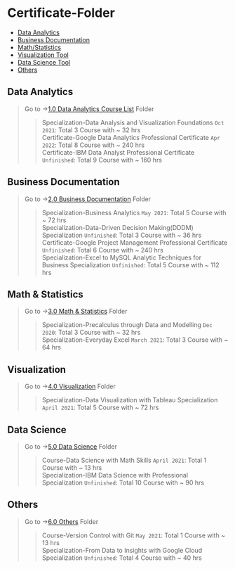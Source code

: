 # Certificate-Folder

- [Data Analytics](#data-analytics)
- [Business Documentation](#business-documentation)
- [Math/Statistics](#Math-Statistics)
- [Visualization Tool](#visualization)
- [Data Science Tool](#data-science)
- [Others](#others)

## Data Analytics

> Go to ->[1.0 Data Analytics Course List][1] Folder
>
> > Specialization-Data Analysis and Visualization Foundations `Oct 2021`: Total 3 Course with ~ 32 hrs  
> > Certificate-Google Data Analytics Professional Certificate `Apr 2022`: Total 8 Course with ~ 240 hrs  
> > Certificate-IBM Data Analyst Professional Certificate `Unfinished`: Total 9 Course with ~ 160 hrs  

## Business Documentation

> Go to ->[2.0 Business Documentation][2] Folder
>
> > Specialization-Business Analytics `May 2021`: Total 5 Course with ~ 72 hrs  
> > Specialization-Data-Driven Decision Making(DDDM) Specialization `Unfinished`: Total 3 Course with ~ 36 hrs  
> > Certificate-Google Project Management Professional Certificate `Unfinished`: Total 6 Course with ~ 240 hrs  
> > Specialization-Excel to MySQL Analytic Techniques for Business Specialization `Unfinished`: Total 5 Course with ~ 112 hrs  

## Math & Statistics

> Go to ->[3.0 Math & Statistics][3] Folder
>
> > Specialization-Precalculus through Data and Modelling `Dec 2020`: Total 3 Course with ~ 32 hrs  
> > Specialization-Everyday Excel `March 2021`: Total 3 Course with ~ 64 hrs  

## Visualization

> Go to ->[4.0 Visualization][4] Folder
>
> > Specialization-Data Visualization with Tableau Specialization `April 2021`: Total 5 Course with ~ 72 hrs  

## Data Science

> Go to ->[5.0 Data Science][5] Folder
>
> > Course-Data Science with Math Skills `April 2021`: Total 1 Course with ~ 13 hrs  
> > Specialization-IBM Data Science with Professional Specialization `Unfinished`: Total 10 Course with ~ 90 hrs  

## Others

> Go to ->[6.0 Others][6] Folder
>
> > Course-Version Control with Git `May 2021`: Total 1 Course with ~ 13 hrs  
> > Specialization-From Data to Insights with Google Cloud Specialization `Unfinished`: Total 4 Course with ~ 40 hrs  

[1]: 1.0-Data%20Analytics
[2]: 2.0-Business%20Documentation
[3]: 3.0-Math%20%26%20Statistics
[4]: 4.0-Visualization
[5]: 5.0-Data%20Science
[6]: 6.0-Others
